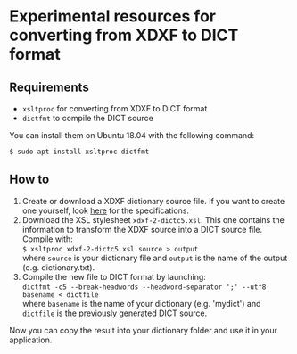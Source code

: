 # Experimental resources for converting from XDXF to DICT format

## Requirements

- `xsltproc` for converting from XDXF to DICT format
- `dictfmt` to compile the DICT source

You can install them on Ubuntu 18.04 with the following command:
```sh
$ sudo apt install xsltproc dictfmt
```

## How to

1. Create or download a XDXF dictionary source file. If you want to create one yourself, look [here](https://github.com/soshial/xdxf_makedict/blob/master/format_standard/xdxf_description.md) for the specifications.
2. Download the XSL stylesheet `xdxf-2-dictc5.xsl`. This one contains the information to transform the XDXF source into a DICT source file.<br>
Compile with:<br>
`$ xsltproc xdxf-2-dictc5.xsl source > output`<br>
where `source` is your dictionary file and `output` is the name of the output (e.g. dictionary.txt).
3. Compile the new file to DICT format by launching:<br>
`dictfmt -c5 --break-headwords --headword-separator ';' --utf8 basename < dictfile`<br>
where `basename` is the name of your dictionary (e.g. 'mydict') and `dictfile` is the previously generated DICT source.

Now you can copy the result into your dictionary folder and use it in your application.